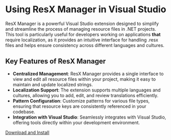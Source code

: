 # Using ResX Manager in Visual Studio

ResX Manager is a powerful Visual Studio extension designed to simplify and streamline the process of managing resource files in .NET projects. This tool is particularly useful for developers working on applications **that** require localization, as it provides an intuitive interface for handling .resx files and helps ensure consistency across different languages and cultures.

## Key Features of ResX Manager

- **Centralized Management**: ResX Manager provides a single interface to view and edit all resource files within your project, making it easy to maintain and update localized strings.
- **Localization Support**: The extension supports multiple languages and cultures, allowing you to add, edit, and review translations efficiently.
- **Pattern Configuration**: Customize patterns for various file types, ensuring that resource keys are consistently referenced in your codebase.
- **Integration with Visual Studio**: Seamlessly integrates with Visual Studio, offering tools directly within your development environment.

[Download and Install](https://github.com/oqtane/oqtane.translations/blob/main/ResXManager/2.Download%20and%20Install.md)
